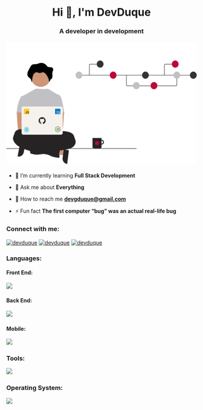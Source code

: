<h1 align="center">Hi 👋, I'm DevDuque</h1>
<h3 align="center">A developer in development</h3>

<h4 align="center"> <img src="profile.png" alt="DevDuque" width="800"/> </h4>

- 🌱 I’m currently learning **Full Stack Development**

- 💬 Ask me about **Everything**

- 💼 How to reach me **devgduque@gmail.com**

- ⚡ Fun fact **The first computer “bug” was an actual real-life bug** 

<h3 align="left">Connect with me:</h3>
<p align="left">
<a href="https://www.linkedin.com/in/davihgduque/" target="blank"><img align="center" src="https://skillicons.dev/icons?i=linkedin" alt="devduque" /></a>
<a href="https://instagram.com/devduque" target="blank"><img align="center" src="https://skillicons.dev/icons?i=instagram" alt="devduque" /></a>
<a href="devgduque@gmail.com" target="blank"> <img align="center" src="https://skillicons.dev/icons?i=gmail" alt="devduque" /> </a>
</p>

<h3 align="left">Languages:</h3>

<h4> Front End:</h4>
<img src="https://skillicons.dev/icons?i=html,css,js,ts,react,vue" />
    
<h4> Back End:</h4>
<img src="https://skillicons.dev/icons?i=prisma,nodejs,java,php,mysql,sqlite" />

<h4> Mobile:</h4>
<img src="https://skillicons.dev/icons?i=swift,java,htmx" />
    
<h3 align="left">Tools:</h3>
<img src="https://skillicons.dev/icons?i=figma,vscode,idea,androidstudio,postman,github," />
    
<h3 align="left">Operating System:</h3>
<img src="https://skillicons.dev/icons?i=linux,windows," />
